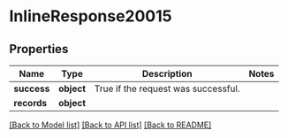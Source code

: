 # InlineResponse20015

## Properties
Name | Type | Description | Notes
------------ | ------------- | ------------- | -------------
**success** | **object** | True if the request was successful. | 
**records** | **object** |  | 

[[Back to Model list]](../README.md#documentation-for-models) [[Back to API list]](../README.md#documentation-for-api-endpoints) [[Back to README]](../README.md)

